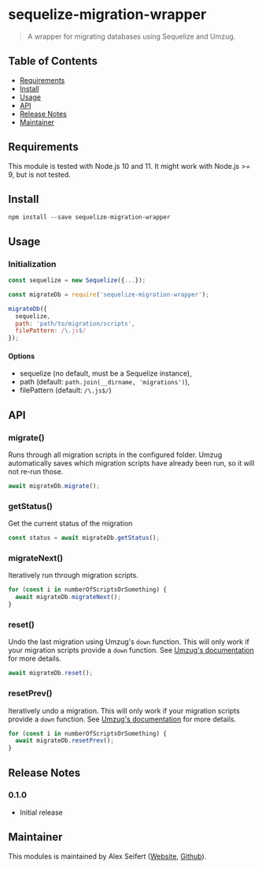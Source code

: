 # sequelize-migration-wrapper

> A wrapper for migrating databases using Sequelize and Umzug.


## Table of Contents

- <a href="#requirements">Requirements</a>
- <a href="#install">Install</a>
- <a href="#usage">Usage</a>
- <a href="#api">API</a>
- <a href="#release-notes">Release Notes</a>
- <a href="#maintainer">Maintainer</a>


## Requirements

This module is tested with Node.js 10 and 11. It might work with Node.js >= 9, but is not tested.


## Install

```
npm install --save sequelize-migration-wrapper
```

## Usage

### Initialization

```js
const sequelize = new Sequelize({...});

const migrateDb = require('sequelize-migration-wrapper');

migrateDb({
  sequelize,
  path: 'path/to/migration/scripts',
  filePattern: /\.js$/
});
```

#### Options

- sequelize (no default, must be a Sequelize instance),
- path (default: `path.join(__dirname, 'migrations')`),
- filePattern (default: `/\.js$/`)



## API

### migrate()

Runs through all migration scripts in the configured folder. Umzug automatically saves which migration scripts have already been run, so it will not re-run those.

```js
await migrateDb.migrate();
```

### getStatus()

Get the current status of the migration

```js
const status = await migrateDb.getStatus();
```

### migrateNext()

Iteratively run through migration scripts.

```js
for (const i in numberOfScriptsOrSomething) {
  await migrateDb.migrateNext();
}
```

### reset()

Undo the last migration using Umzug's `down` function. This will only work if your migration scripts provide a `down` function. See [Umzug's documentation](https://github.com/sequelize/umzug#migrations) for more details.

```js
await migrateDb.reset();
```

### resetPrev()

Iteratively undo a migration. This will only work if your migration scripts provide a `down` function. See [Umzug's documentation](https://github.com/sequelize/umzug#migrations) for more details.

```js
for (const i in numberOfScriptsOrSomething) {
  await migrateDb.resetPrev();
}
```


## Release Notes

### 0.1.0

- Initial release


## Maintainer

This modules is maintained by Alex Seifert ([Website](https://www.alexseifert.com), [Github](https://github.com/eiskalteschatten)).
